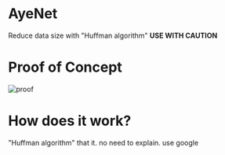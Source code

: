 # AyeNet

Reduce data size with "Huffman algorithm" **USE WITH CAUTION**

# Proof of Concept
![proof](https://github.com/Larinax999/AyeNet/assets/49904492/f423a360-e384-47be-be2d-d12ceadc6dd9)

# How does it work?
"Huffman algorithm" that it. no need to explain. use google
